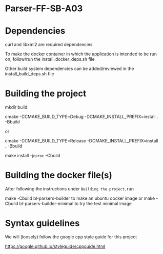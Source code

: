 # Parser-FF-SB-A03

# Dependencies
curl and libxml2 are required dependencies

To make the docker container in which the application is intended to be run on, follow/run the install_docker_deps.sh file

Other build system dependencies can be added/reviewed in the install_build_deps.sh file

# Building the project
mkdir build

cmake -DCMAKE_BUILD_TYPE=Debug -DCMAKE_INSTALL_PREFIX=install . -Bbuild

or

cmake -DCMAKE_BUILD_TYPE=Release -DCMAKE_INSTALL_PREFIX=install . -Bbuild

make install -j`nproc` -Cbuild

# Building the docker file(s)

After following the instructions under `Building the project`, run

make -Cbuild bl-parsers-builder to make an ubuntu docker image or make -Cbuild bl-parsers-builder-minimal to try the test minimal image

# Syntax guidelines

We will (loosely) follow the google cpp style guide for this project

https://google.github.io/styleguide/cppguide.html